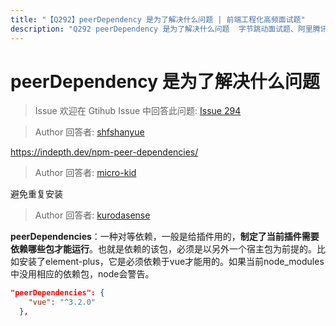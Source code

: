 ```yaml
---
title: "【Q292】peerDependency 是为了解决什么问题 | 前端工程化高频面试题"
description: "Q292 peerDependency 是为了解决什么问题  字节跳动面试题、阿里腾讯面试题、美团小米面试题。"
---
```


# peerDependency 是为了解决什么问题

> Issue
> 欢迎在 Gtihub Issue 中回答此问题: [Issue 294](https://github.com/shfshanyue/Daily-Question/issues/294)

> Author
> 回答者: [shfshanyue](https://github.com/shfshanyue)

<https://indepth.dev/npm-peer-dependencies/>

> Author
> 回答者: [micro-kid](https://github.com/micro-kid)

避免重复安装

> Author
> 回答者: [kurodasense](https://github.com/kurodasense)

**peerDependencies**：一种对等依赖，一般是给插件用的，**制定了当前插件需要依赖哪些包才能运行**。也就是依赖的该包，必须是以另外一个宿主包为前提的。比如安装了element-plus，它是必须依赖于vue才能用的。如果当前node_modules中没用相应的依赖包，node会警告。

```json
"peerDependencies": {
    "vue": "^3.2.0"
  },

```
